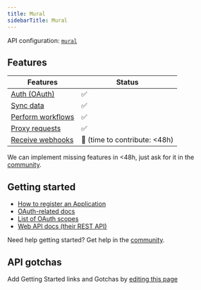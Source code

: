 ```yaml
---
title: Mural
sidebarTitle: Mural
---
```


API configuration: [`mural`](https://terapi.dev/providers.yaml)

## Features

| Features | Status |
| - | - |
| [Auth (OAuth)](/integrate/guides/authorize-an-api) | ✅ |
| [Sync data](/integrate/guides/sync-data-from-an-api) | ✅ |
| [Perform workflows](/integrate/guides/perform-workflows-with-an-api) | ✅ |
| [Proxy requests](/integrate/guides/proxy-requests-to-an-api) | ✅ |
| [Receive webhooks](/integrate/guides/receive-webhooks-from-an-api) | 🚫 (time to contribute: &lt;48h) |

<Tip>We can implement missing features in &lt;48h, just ask for it in the [community](https://terapi.dev/slack).</Tip>

## Getting started

-   [How to register an Application](https://developers.mural.co/public/docs/register-your-app)
-   [OAuth-related docs](https://developers.mural.co/public/docs/oauth)
-   [List of OAuth scopes](https://developers.mural.co/public/docs/scopes)
-   [Web API docs (their REST API)](https://developers.mural.co/public/docs/how-to-upload-an-image-to-a-mural)

<Tip>Need help getting started? Get help in the [community](https://terapi.dev/slack).</Tip>

## API gotchas

<Note>Add Getting Started links and Gotchas by [editing this page](https://github.com/terapihq/terapi/tree/master/docs-v2/integrations/all/mural.mdx)</Note>
